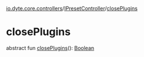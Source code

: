 [io.dyte.core.controllers](../index.md)/[IPresetController](index.md)/[closePlugins](close-plugins.md)

# closePlugins


abstract fun [closePlugins](close-plugins.md)(): [Boolean](https://kotlinlang.org/api/latest/jvm/stdlib/kotlin/-boolean/index.html)
